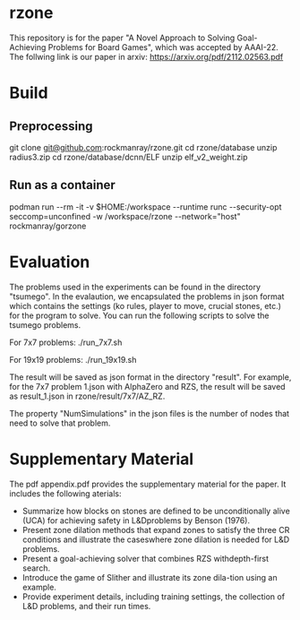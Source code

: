 # rzone
This repository is for the paper "A Novel Approach to Solving Goal-Achieving Problems for Board Games", which was accepted by AAAI-22.
The follwing link is our paper in arxiv:
https://arxiv.org/pdf/2112.02563.pdf

# Build

## Preprocessing
git clone git@github.com:rockmanray/rzone.git
cd rzone/database
unzip radius3.zip
cd rzone/database/dcnn/ELF
unzip elf_v2_weight.zip

## Run as a container
podman run --rm -it -v $HOME:/workspace --runtime runc --security-opt seccomp=unconfined -w /workspace/rzone --network="host" rockmanray/gorzone

# Evaluation
The problems used in the experiments can be found in the directory "tsumego". 
In the evalaution, we encapsulated the problems in json format which contains the settings (ko rules, player to move, crucial stones, etc.) for the program to solve.
You can run the following scripts to solve the tsumego problems.

For 7x7 problems:
./run_7x7.sh

For 19x19 problems:
./run_19x19.sh

The result will be saved as json format in the directory "result". 
For example, for the 7x7 problem 1.json with AlphaZero and RZS, the result will be saved as result_1.json in rzone/result/7x7/AZ_RZ.

The property "NumSimulations" in the json files is the number of nodes that need to solve that problem.

# Supplementary Material
The pdf appendix.pdf provides the supplementary material for the paper.
It includes the following aterials:
* Summarize how blocks on stones are defined to be unconditionally alive (UCA) for achieving safety in L&Dproblems by Benson (1976).
*  Present zone dilation methods that expand zones to satisfy the three CR  conditions and illustrate the caseswhere zone dilation is needed for L&D problems.
*  Present a goal-achieving solver that combines RZS withdepth-first search.
*  Introduce the game of Slither and illustrate its zone dila-tion using an example.
*  Provide  experiment  details,  including  training  settings, the collection of L&D problems, and their run times. 